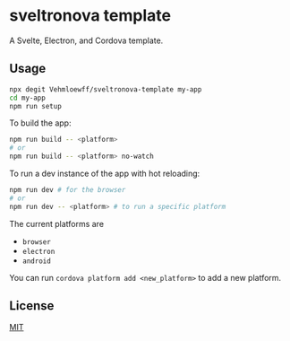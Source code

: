 # sveltronova template

A Svelte, Electron, and Cordova template.

## Usage

```bash
npx degit Vehmloewff/sveltronova-template my-app
cd my-app
npm run setup
```

To build the app:

```bash
npm run build -- <platform>
# or
npm run build -- <platform> no-watch
```

To run a dev instance of the app with hot reloading:

```bash
npm run dev # for the browser
# or
npm run dev -- <platform> # to run a specific platform
```

The current platforms are

-   `browser`
-   `electron`
-   `android`

You can run `cordova platform add <new_platform>` to add a new platform.

## License

[MIT](/LICENSE)
